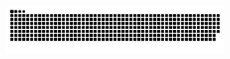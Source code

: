 ![snake Animation](https://github.com/Suk0803/Suk0803/blob/output/github-contribution-grid-snake.svg)



